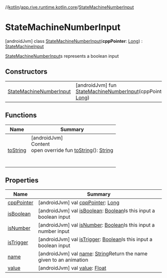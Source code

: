 //[kotlin](../../../index.md)/[app.rive.runtime.kotlin.core](../index.md)/[StateMachineNumberInput](index.md)



# StateMachineNumberInput  
 [androidJvm] class [StateMachineNumberInput](index.md)(**cppPointer**: [Long](https://kotlinlang.org/api/latest/jvm/stdlib/kotlin/-long/index.html)) : [StateMachineInput](../-state-machine-input/index.md)

[StateMachineNumberInput](index.md)s represents a boolean input

   


## Constructors  
  
| | |
|---|---|
| <a name="app.rive.runtime.kotlin.core/StateMachineNumberInput/StateMachineNumberInput/#kotlin.Long/PointingToDeclaration/"></a>[StateMachineNumberInput](-state-machine-number-input.md)| <a name="app.rive.runtime.kotlin.core/StateMachineNumberInput/StateMachineNumberInput/#kotlin.Long/PointingToDeclaration/"></a> [androidJvm] fun [StateMachineNumberInput](-state-machine-number-input.md)(cppPointer: [Long](https://kotlinlang.org/api/latest/jvm/stdlib/kotlin/-long/index.html))   <br>|


## Functions  
  
|  Name |  Summary | 
|---|---|
| <a name="app.rive.runtime.kotlin.core/StateMachineNumberInput/toString/#/PointingToDeclaration/"></a>[toString](to-string.md)| <a name="app.rive.runtime.kotlin.core/StateMachineNumberInput/toString/#/PointingToDeclaration/"></a>[androidJvm]  <br>Content  <br>open override fun [toString](to-string.md)(): [String](https://kotlinlang.org/api/latest/jvm/stdlib/kotlin/-string/index.html)  <br><br><br>|


## Properties  
  
|  Name |  Summary | 
|---|---|
| <a name="app.rive.runtime.kotlin.core/StateMachineNumberInput/cppPointer/#/PointingToDeclaration/"></a>[cppPointer](index.md#%5Bapp.rive.runtime.kotlin.core%2FStateMachineNumberInput%2FcppPointer%2F%23%2FPointingToDeclaration%2F%5D%2FProperties%2F900138717)| <a name="app.rive.runtime.kotlin.core/StateMachineNumberInput/cppPointer/#/PointingToDeclaration/"></a> [androidJvm] val [cppPointer](index.md#%5Bapp.rive.runtime.kotlin.core%2FStateMachineNumberInput%2FcppPointer%2F%23%2FPointingToDeclaration%2F%5D%2FProperties%2F900138717): [Long](https://kotlinlang.org/api/latest/jvm/stdlib/kotlin/-long/index.html)   <br>|
| <a name="app.rive.runtime.kotlin.core/StateMachineNumberInput/isBoolean/#/PointingToDeclaration/"></a>[isBoolean](index.md#%5Bapp.rive.runtime.kotlin.core%2FStateMachineNumberInput%2FisBoolean%2F%23%2FPointingToDeclaration%2F%5D%2FProperties%2F900138717)| <a name="app.rive.runtime.kotlin.core/StateMachineNumberInput/isBoolean/#/PointingToDeclaration/"></a> [androidJvm] val [isBoolean](index.md#%5Bapp.rive.runtime.kotlin.core%2FStateMachineNumberInput%2FisBoolean%2F%23%2FPointingToDeclaration%2F%5D%2FProperties%2F900138717): [Boolean](https://kotlinlang.org/api/latest/jvm/stdlib/kotlin/-boolean/index.html)Is this input a boolean input   <br>|
| <a name="app.rive.runtime.kotlin.core/StateMachineNumberInput/isNumber/#/PointingToDeclaration/"></a>[isNumber](index.md#%5Bapp.rive.runtime.kotlin.core%2FStateMachineNumberInput%2FisNumber%2F%23%2FPointingToDeclaration%2F%5D%2FProperties%2F900138717)| <a name="app.rive.runtime.kotlin.core/StateMachineNumberInput/isNumber/#/PointingToDeclaration/"></a> [androidJvm] val [isNumber](index.md#%5Bapp.rive.runtime.kotlin.core%2FStateMachineNumberInput%2FisNumber%2F%23%2FPointingToDeclaration%2F%5D%2FProperties%2F900138717): [Boolean](https://kotlinlang.org/api/latest/jvm/stdlib/kotlin/-boolean/index.html)Is this input a number input   <br>|
| <a name="app.rive.runtime.kotlin.core/StateMachineNumberInput/isTrigger/#/PointingToDeclaration/"></a>[isTrigger](index.md#%5Bapp.rive.runtime.kotlin.core%2FStateMachineNumberInput%2FisTrigger%2F%23%2FPointingToDeclaration%2F%5D%2FProperties%2F900138717)| <a name="app.rive.runtime.kotlin.core/StateMachineNumberInput/isTrigger/#/PointingToDeclaration/"></a> [androidJvm] val [isTrigger](index.md#%5Bapp.rive.runtime.kotlin.core%2FStateMachineNumberInput%2FisTrigger%2F%23%2FPointingToDeclaration%2F%5D%2FProperties%2F900138717): [Boolean](https://kotlinlang.org/api/latest/jvm/stdlib/kotlin/-boolean/index.html)Is this input a boolean input   <br>|
| <a name="app.rive.runtime.kotlin.core/StateMachineNumberInput/name/#/PointingToDeclaration/"></a>[name](index.md#%5Bapp.rive.runtime.kotlin.core%2FStateMachineNumberInput%2Fname%2F%23%2FPointingToDeclaration%2F%5D%2FProperties%2F900138717)| <a name="app.rive.runtime.kotlin.core/StateMachineNumberInput/name/#/PointingToDeclaration/"></a> [androidJvm] val [name](index.md#%5Bapp.rive.runtime.kotlin.core%2FStateMachineNumberInput%2Fname%2F%23%2FPointingToDeclaration%2F%5D%2FProperties%2F900138717): [String](https://kotlinlang.org/api/latest/jvm/stdlib/kotlin/-string/index.html)Return the name given to an animation   <br>|
| <a name="app.rive.runtime.kotlin.core/StateMachineNumberInput/value/#/PointingToDeclaration/"></a>[value](value.md)| <a name="app.rive.runtime.kotlin.core/StateMachineNumberInput/value/#/PointingToDeclaration/"></a> [androidJvm] val [value](value.md): [Float](https://kotlinlang.org/api/latest/jvm/stdlib/kotlin/-float/index.html)   <br>|

